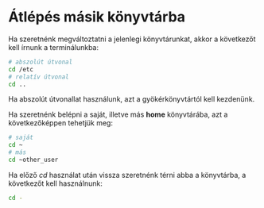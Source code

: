 # Átlépés másik könyvtárba
Ha szeretnénk megváltoztatni a jelenlegi könyvtárunkat, akkor a következőt kell írnunk a terminálunkba:
```bash
# abszolút útvonal
cd /etc
# relatív útvonal
cd ..
```

Ha abszolút útvonallat használunk, azt a gyökérkönyvtártól kell kezdenünk.

Ha szeretnénk belépni a saját, illetve más **home** könyvtárába, azt a következőképpen tehetjük meg:
```bash
# saját
cd ~
# más
cd ~other_user
```

Ha előző *cd* használat után vissza szeretnénk térni abba a könyvtárba, a következőt kell használnunk:
```bash
cd -
```
